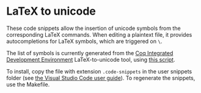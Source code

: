 # LaTeX to unicode

These code snippets allow the insertion of unicode symbols from the corresponding LaTeX commands. When editing a plaintext file, it provides autocompletions for LaTeX symbols, which are triggered on `\`.

The list of symbols is currently generated from the [Coq Integrated Development Environment](https://coq.inria.fr/refman/practical-tools/coqide.html) LaTeX-to-unicode tool, using [this script](https://github.com/coq/coq/blob/master/ide/coqide/default_bindings_src.ml). 

To install, copy the file with extension `.code-snippets` in the user snippets folder (see [the Visual Studio Code user guide](https://code.visualstudio.com/docs/editor/userdefinedsnippets#_create-your-own-snippets)). 
To regenerate the snippets, use the Makefile. 
